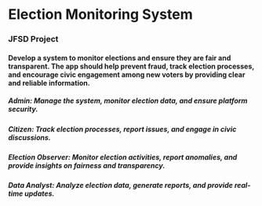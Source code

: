 # Election Monitoring System
### JFSD Project
#### Develop a system to monitor elections and ensure they are fair and transparent. The app should help prevent fraud, track election processes, and encourage civic engagement among new voters by providing clear and reliable information. 
##### Admin: Manage the system, monitor election data, and ensure platform security.
##### Citizen: Track election processes, report issues, and engage in civic discussions.
##### Election Observer: Monitor election activities, report anomalies, and provide insights on fairness and transparency.
##### Data Analyst: Analyze election data, generate reports, and provide real-time updates.

